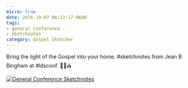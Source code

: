 ```yaml
---
micro: true
date: 2016-10-07 06:22:17-0600
tags:
- general conference
- sketchnotes
category: Gospel Sketcher
---
```


Bring the light of the Gospel into your home. #sketchnotes from Jean B Bingham at #ldsconf. ✍🏼⛪️

[![General Conference Sketchnotes](http://www.gospelsketcher.org/uploads/2018/ff046bfe55.jpg)](http://www.gospelsketcher.org/uploads/2018/ff046bfe55.jpg)
